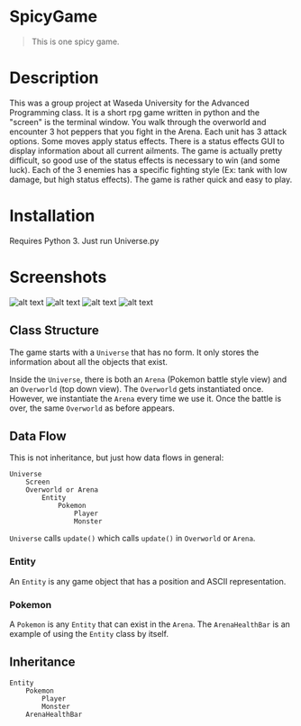 # SpicyGame

> This is one spicy game.

# Description

This was a group project at Waseda University for the Advanced Programming class. It is a short rpg game written in python and the "screen" is the terminal window. You walk through the overworld and encounter 3 hot peppers that you fight in the Arena. Each unit has 3 attack options. Some moves apply status effects. There is a status effects GUI to display information about all current ailments. The game is actually pretty difficult, so good use of the status effects is necessary to win (and some luck). Each of the 3 enemies has a specific fighting style (Ex: tank with low damage, but high status effects). The game is rather quick and easy to play.

# Installation

Requires Python 3. Just run Universe.py

# Screenshots

![alt text](https://imgur.com/MHXz7Jr.png)
![alt text](https://imgur.com/ICYuwkK.png)
![alt text](https://imgur.com/Lv5RmKc.png)
![alt text](https://imgur.com/xGZfd8T.png)

## Class Structure

The game starts with a `Universe` that has no form. It only stores the information about all the objects that exist.

Inside the `Universe`, there is both an `Arena` (Pokemon battle style view) and an `Overworld` (top down view). The `Overworld` gets instantiated once. However, we instantiate the `Arena` every time we use it. Once the battle is over, the same `Overworld` as before appears.

## Data Flow
This is not inheritance, but just how data flows in general:

```
Universe
	Screen
	Overworld or Arena
		Entity
			Pokemon
				Player
				Monster
```

`Universe` calls `update()` which calls `update()` in `Overworld` or `Arena`.

### Entity
An `Entity` is any game object that has a position and ASCII representation.

### Pokemon
A `Pokemon` is any `Entity` that can exist in the `Arena`. The `ArenaHealthBar`
is an example of using the `Entity` class by itself.

## Inheritance

```
Entity
	Pokemon
		Player
		Monster
	ArenaHealthBar
```
